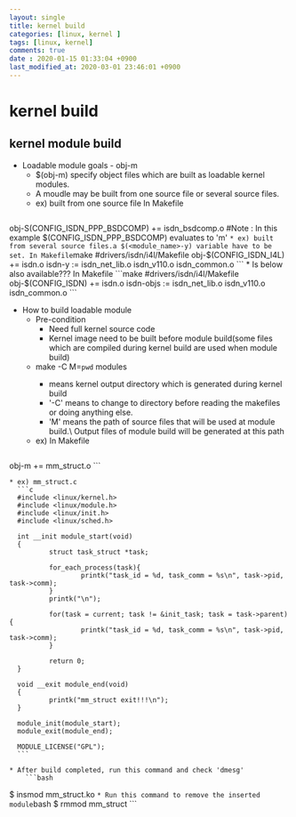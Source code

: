 ```yaml
---
layout: single
title: kernel build
categories: [linux, kernel ]
tags: [linux, kernel]
comments: true
date : 2020-01-15 01:33:04 +0900
last_modified_at: 2020-03-01 23:46:01 +0900
---
```


# kernel build

## kernel module build

  * Loadable module goals - obj-m
    * $(obj-m) specify object files which are built as loadable kernel modules.
    * A moudle may be built from one source file or several source files.
    * ex) built from one source file
          In Makefile
        ```make
obj-S(CONFIG_ISDN_PPP_BSDCOMP) += isdn_bsdcomp.o
#Note : In this example $(CONFIG_ISDN_PPP_BSDCOMP) evaluates to 'm'
        ```
    * ex) built from several source files.a $(<module_name>-y) variable have to be set.
          In Makefile
        ```make
#drivers/isdn/i4l/Makefile
obj-$(CONFIG_ISDN_I4L) += isdn.o
isdn-y := isdn_net_lib.o isdn_v110.o isdn_common.o
        ```
    * Is below also available???
      In Makefile
        ```make
#drivers/isdn/i4l/Makefile
obj-$(CONFIG_ISDN) += isdn.o
isdn-objs := isdn_net_lib.o isdn_v110.o isdn_common.o
        ```

  * How to build loadable module
    * Pre-condition
      * Need full kernel source code
      * Kernel image need to be built before module build(some files which are compiled during kernel build are used when module build)
    * make -C <path-to-kernel> M=`pwd` modules
      * <path-to-kernel> means kernel output directory which is generated during kernel build
      * '-C' means to change to directory <path-to-kernel> before reading the makefiles or doing anything else.
      * 'M' means the path of source files that will be used at module build.\\ Output files of module build will be generated at this path
    * ex) In Makefile
        ```make
obj-m += mm_struct.o
        ```

    * ex) mm_struct.c
      ```c
      #include <linux/kernel.h>
      #include <linux/module.h>
      #include <linux/init.h>
      #include <linux/sched.h>

      int __init module_start(void)
      {
              struct task_struct *task;

              for_each_process(task){
                      printk("task_id = %d, task_comm = %s\n", task->pid, task->comm);
              }
              printk("\n");

              for(task = current; task != &init_task; task = task->parent){
                      printk("task_id = %d, task_comm = %s\n", task->pid, task->comm);
              }

              return 0;
      }

      void __exit module_end(void)
      {
              printk("mm_struct exit!!!\n");
      }

      module_init(module_start);
      module_exit(module_end);

      MODULE_LICENSE("GPL");
      ```

    * After build completed, run this command and check 'dmesg'
        ```bash
$ insmod mm_struct.ko</code>
        ```
    * Run this command to remove the inserted module
        ```bash
$ rmmod mm_struct
        ```
